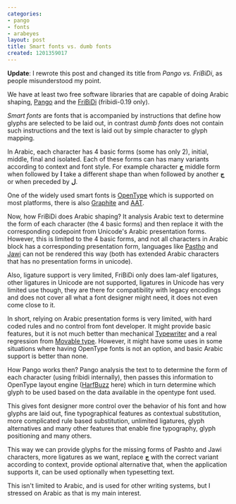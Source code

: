 ```yaml
---
categories:
- pango
- fonts
- arabeyes
layout: post
title: Smart fonts vs. dumb fonts
created: 1201359017
---
```

**Update**: I rewrote this post and changed its title from *Pango vs. FriBiDi*, as people misunderstood my point.

We have at least two free software libraries that are capable of doing Arabic shaping, [Pango](http://en.wikipedia.org/wiki/Pango) and  the [FriBiDi](http://en.wikipedia.org/wiki/fribidi) (fribidi-0.19 only).

*Smart fonts* are fonts that is accompanied by instructions that define how glyphs are selected to be laid out, in contrast *dumb fonts* does not contain such instructions and the text is laid out by simple character to glyph mapping.

In Arabic, each character has 4 basic forms (some has only 2), initial, middle, final and isolated. Each of these forms can has many variants according to context and font style. For example character **ج** middle form when followed by **ا** take a different shape than when followed by another **ج** or when preceded by **ل**.

One of the widely used smart fonts is [OpenType](http://en.wikipedia.org/wiki/OpenType) which is supported on most platforms, there is also [Graphite](http://scripts.sil.org/RenderingGraphite) and [AAT](http://en.wikipedia.org/wiki/Apple_Advanced_Typography).

Now, how FriBiDi does Arabic shaping? It analysis Arabic text to determine the form of each character (the 4 basic forms) and then replace it with the corresponding codepoint from Unicode's Arabic presentation forms. However, this is limited to the 4 basic forms, and not all characters in Arabic block has a corresponding presentation form, languages like [Pastho](http://en.wikipedia.org/wiki/Pashto_language) and [Jawi](http://en.wikipedia.org/wiki/Jawi_script) can not be rendered this way (both has extended Arabic characters that has no presentation forms in unicode).

Also, ligature support is very limited, FriBiDi only does lam-alef ligatures, other ligatures in Unicode are not supported, ligatures in Unicode has very limited use though, they are there for compatibility with legacy encodings and does not cover all what a font designer might need, it does not even come close to it.

In short, relying on Arabic presentation forms is very limited, with hard coded rules and no control from font developer. It might provide basic features, but it is not much better than mechanical [Typewriter](http://en.wikipedia.org/wiki/Typewriter) and a real regression from [Movable type](http://en.wikipedia.org/wiki/Movable_type). However, it might have some uses in some situations where having OpenType fonts is not an option, and basic Arabic support is better than none.

How Pango works then? Pango analysis the text to to determine the form of each character (using fribidi internally), then passes this information to OpenType layout engine ([HarfBuzz](http://www.freedesktop.org/wiki/Software/HarfBuzz) here) which in turn determine which glyph to be used based on the data available in the opentype font used. 

This gives font designer more control over the behavior of his font and how glyphs are laid out, fine typographical features as contextual substitution, more complicated rule based substitution, unlimited ligatures, glyph alternatives and many other features that enable fine typography, glyph positioning and many others. 

This way we can provide glyphs for the missing forms of Pashto and Jawi characters, more ligatures as we want, replace **ج** with the correct variant according to context, provide optional alternative that, when the application supports it, can be used optionally when typesetting text.

This isn't limited to Arabic, and is used for other writing systems, but I stressed on Arabic as that is my main interest.
